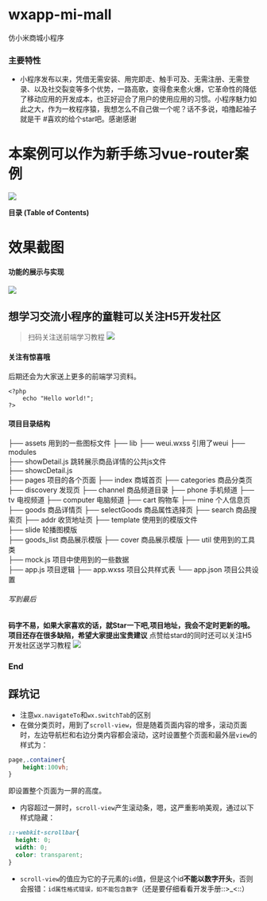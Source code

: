 # wxapp-mi-mall
仿小米商城小程序
### 主要特性

- 小程序发布以来，凭借无需安装、用完即走、触手可及、无需注册、无需登录、以及社交裂变等多个优势，一路高歌，变得愈来愈火爆，它革命性的降低了移动应用的开发成本，也正好迎合了用户的使用应用的习惯。小程序魅力如此之大，作为一枚程序猿，我想怎么不自己做一个呢？话不多说，咱撸起袖子就是干
#喜欢的给个star吧。感谢感谢

# 本案例可以作为新手练习vue-router案例

![](https://pandao.github.io/editor.md/images/logos/editormd-logo-180x180.png)

**目录 (Table of Contents)**

# 效果截图
#### 功能的展示与实现
![](http://ofmyguueq.bkt.clouddn.com/%E6%95%88%E6%9E%9C%E6%88%AA%E5%9B%BE.gif)
## 想学习交流小程序的童鞋可以关注H5开发社区

> 扫码关注送前端学习教程
![](http://ofmyguueq.bkt.clouddn.com/360%E6%88%AA%E5%9B%BE20180615014555487.jpg)

#### 关注有惊喜哦

后期还会为大家送上更多的前端学习资料。

    <?php
        echo "Hello world!";
    ?>
#### 项目目录结构
├── assets                   用到的一些图标文件
├── lib
    ├── weui.wxss            引用了weui
├── modules                    
    ├── showDetail.js        跳转展示商品详情的公共js文件  
    ├── showcDetail.js      
├── pages                    项目的各个页面
    ├── index                商城首页
    ├── categories           商品分类页
    ├── discovery            发现页
    ├── channel              商品频道目录
        ├── phone            手机频道
        ├── tv               电视频道
        ├── computer         电脑频道
    ├── cart                 购物车
    ├── mine                 个人信息页
    ├── goods                商品详情页
    ├── selectGoods          商品属性选择页
    ├── search               商品搜索页
    ├── addr                 收货地址页
├── template                 使用到的模版文件               
    ├── slide                轮播图模版  
    ├── goods_list           商品展示模版
    ├── cover                商品展示模版
├── util                     使用到的工具类               
    ├── mock.js              项目中使用到的一些数据  
├── app.js                   项目逻辑
├── app.wxss                 项目公共样式表
└── app.json                 项目公共设置

###### 写到最后
**码字不易，如果大家喜欢的话，就Star一下吧,项目地址，我会不定时更新的哦。 项目还存在很多缺陷，希望大家提出宝贵建议**
点赞给stard的同时还可以关注H5开发社区送学习教程
![](http://ofmyguueq.bkt.clouddn.com/360%E6%88%AA%E5%9B%BE20180615014555487.jpg)
### End
## 踩坑记
- 注意`wx.navigateTo`和`wx.switchTab`的区别
- 在做分类页时，用到了`scroll-view`，但是随着页面内容的增多，滚动页面时，左边导航栏和右边分类内容都会滚动，这时设置整个页面和最外层`view`的样式为：
```css
page,.container{
    height:100vh;
}
```
即设置整个页面为一屏的高度。
- 内容超过一屏时，`scroll-view`产生滚动条，嗯，这严重影响美观，通过以下样式隐藏：
```css
::-webkit-scrollbar{  
  height: 0;
  width: 0;
  color: transparent;
}
```
- `scroll-view`的值应为它的子元素的`id`值，但是这个id**不能以数字开头**，否则会报错：`id属性格式错误，如不能包含数字`（还是要仔细看看开发手册::>_<::）
